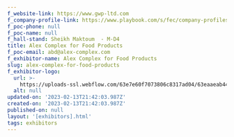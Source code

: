 ```yaml
---
f_website-link: https://www.gwp-ltd.com
f_company-profile-link: https://www.playbook.com/s/fec/company-profiles
f_poc-phone: null
f_poc-name: null
f_hall-stand: Sheikh Maktoum  - M-D4
title: Alex Complex for Food Products
f_poc-email: abd@alex-complex.com
f_exhibitor-name: Alex Complex for Food Products
slug: alex-complex-for-food-products
f_exhibitor-logo:
  url: >-
    https://uploads-ssl.webflow.com/63e7e60f7073806c8317ad04/63eaaeab44c17e938a26ea93_NjQwYg.png
  alt: null
updated-on: '2023-02-13T21:42:03.987Z'
created-on: '2023-02-13T21:42:03.987Z'
published-on: null
layout: '[exhibitors].html'
tags: exhibitors
---
```



